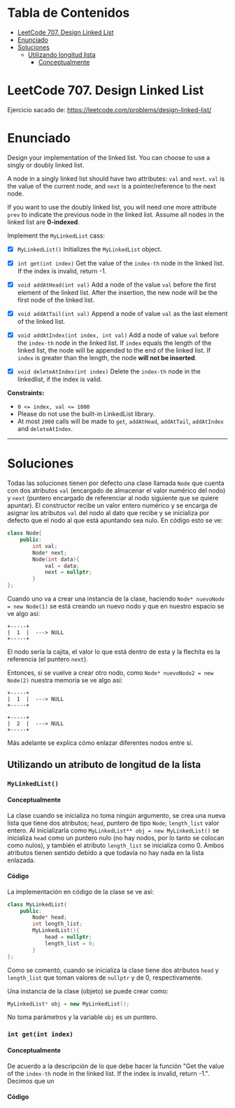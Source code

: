 # Tabla de Contenidos


- [LeetCode 707. Design Linked List](#leetcode-707-design-linked-list)
- [Enunciado](#enunciado)
- [Soluciones](#soluciones)
  - [Utilizando longitud lista](#utilizando-un-atributo-de-longitud-de-la-lista)
    - [Conceptualmente](#conceptualmente)

# LeetCode 707. Design Linked List 

Ejercicio sacado de: https://leetcode.com/problems/design-linked-list/


# Enunciado

Design your implementation of the linked list. You can choose to use a singly or doubly linked list. 

A node in a singly linked list should have two attributes: `val` and `next`. `val` is the value of the current node, and `next` is a pointer/reference to the next node.

If you want to use the doubly linked list, you will need one more attribute `prev` to indicate the previous node in the linked list. Assume all nodes in the linked list are **0-indexed**.

Implement the `MyLinkedList` cass:

- [X] `MyLinkedList()` Initializes the `MyLinkedList` object.
- [X] `int get(int index)` Get the value of the `index-th` node in the linked list. If the index is invalid, return -1.
- [X] `void addAtHead(int val)` Add a node of the value `val` before the first element of the linked list. After the insertion, the new node will be the first node of the linked list.
- [X] `void addAtTail(int val)` Append a node of value `val` as the last element of the linked list.
- [X] `void addAtIndex(int index, int val)` Add a node of value `val` before the `index-th` node in the linked list. If `index` equals the length of the linked list, the node will be appended to the end of the linked list. If `index` is greater than the length, the node **will not be inserted**.
- [X] `void deleteAtIndex(int index)` Delete the `index-th` node in the linkedlist, if the index is valid. 


**Constraints:**

- `0 <= index, val <= 1000`
- Please do not use the built-in LinkedList library.
- At most `2000` calls will be made to `get`, `addAtHead`, `addAtTail`, `addAtIndex` and `deleteAtIndex`.

--- 

# Soluciones

Todas las soluciones tienen por defecto una clase llamada `Node` que cuenta con dos atributos `val` (encargado de almacenar el valor numérico del nodo)  y `next` (puntero encargado de referenciar al nodo siguiente que se quiere apuntar). El constructor recibe un valor entero numérico y se encarga de asignar los atributos `val` del nodo al dato que recibe y se inicializa por defecto que el nodo al que está apuntando sea nulo. En código esto se ve:

``` c++
class Node{
    public:
        int val;
        Node* next;
        Node(int data){
            val = data;
            next = nullptr;
        }
};
```

Cuando uno va a crear una instancia de la clase, haciendo `Node* nuevoNodo = new Node(1)` se está creando un nuevo nodo y que en nuestro espacio se ve algo así:

``` text
+-----+
|  1  |  ---> NULL 
+-----+
```

El nodo sería la cajita, el valor lo que está dentro de esta y la flechita es la referencia (el puntero `next`).

Entonces, si se vuelve a crear otro nodo, como `Node* nuevoNodo2 = new Node(2)` nuestra memoria se ve algo así:

``` text
+-----+
|  1  |  ---> NULL 
+-----+

+-----+
|  2  |  ---> NULL 
+-----+
```


Más adelante se explica cómo enlazar diferentes nodos entre sí.

## Utilizando un atributo de longitud de la lista

### `MyLinkedList()`

#### Conceptualmente


La clase cuando se inicializa no toma ningún argumento, se crea una nueva lista que tiene dos atributos; `head`, puntero de tipo `Node`; `length_list` valor entero. Al inicializarla como `MyLinkedList** obj = new MyLinkedList()` se inicializa `head` como un puntero nulo (no hay nodos, por lo tanto se colocan como nulos), y también el atributo `length_list` se inicializa como 0. Ambos atributos tienen sentido debido a que todavía no hay nada en la lista enlazada.


#### Código

La implementación en código de la clase se ve así:


``` c++
class MyLinkedList{
    public:
        Node* head;
        int length_list;
        MyLinkedList(){
            head = nullptr;
            length_list = 0;
        }
};
```

Como se comentó, cuando se inicializa la clase tiene dos atributos `head` y `length_list` que toman valores de `nullptr` y de 0, respectivamente.

Una instancia de la clase (objeto) se puede crear como:

``` c++
MyLinkedList* obj = new MyLinkedList();
```

No toma parámetros y la variable `obj` es un puntero.


### `int get(int index)`

#### Conceptualmente

De acuerdo a la descripción de lo que debe hacer la función "Get the value of the `index-th` node in the linked list. If the index is invalid, return -1.".  Decimos que un 


#### Código
